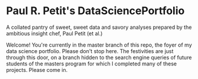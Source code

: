 # Paul R. Petit's DataSciencePortfolio
A collated pantry of sweet, sweet data and savory analyses prepared by the ambitious insight chef, Paul Petit (et al.)

Welcome! You're currently in the master branch of this repo, the foyer of my data science portfolio. Please don't stop here. The festivities are just through this door, on a branch hidden to the search engine queries of future students of the masters program for which I completed many of these projects. Please come in.
